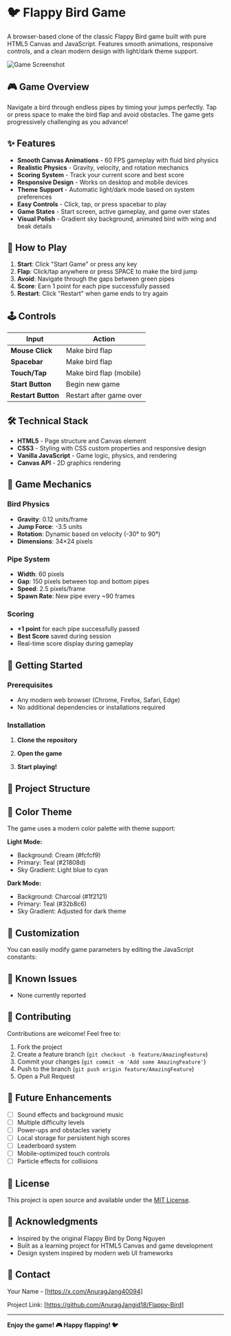 # 🐦 Flappy Bird Game

A browser-based clone of the classic Flappy Bird game built with pure HTML5 Canvas and JavaScript. Features smooth animations, responsive controls, and a clean modern design with light/dark theme support.

![Game Screenshot](screenshot.png) <!-- Add your own screenshot -->

## 🎮 Game Overview

Navigate a bird through endless pipes by timing your jumps perfectly. Tap or press space to make the bird flap and avoid obstacles. The game gets progressively challenging as you advance!

## ✨ Features

- **Smooth Canvas Animations** - 60 FPS gameplay with fluid bird physics
- **Realistic Physics** - Gravity, velocity, and rotation mechanics
- **Scoring System** - Track your current score and best score
- **Responsive Design** - Works on desktop and mobile devices
- **Theme Support** - Automatic light/dark mode based on system preferences
- **Easy Controls** - Click, tap, or press spacebar to play
- **Game States** - Start screen, active gameplay, and game over states
- **Visual Polish** - Gradient sky background, animated bird with wing and beak details

## 🎯 How to Play

1. **Start**: Click "Start Game" or press any key
2. **Flap**: Click/tap anywhere or press SPACE to make the bird jump
3. **Avoid**: Navigate through the gaps between green pipes
4. **Score**: Earn 1 point for each pipe successfully passed
5. **Restart**: Click "Restart" when game ends to try again

## 🕹️ Controls

| Input | Action |
|-------|--------|
| **Mouse Click** | Make bird flap |
| **Spacebar** | Make bird flap |
| **Touch/Tap** | Make bird flap (mobile) |
| **Start Button** | Begin new game |
| **Restart Button** | Restart after game over |

## 🛠️ Technical Stack

- **HTML5** - Page structure and Canvas element
- **CSS3** - Styling with CSS custom properties and responsive design
- **Vanilla JavaScript** - Game logic, physics, and rendering
- **Canvas API** - 2D graphics rendering

## 🎨 Game Mechanics

### Bird Physics
- **Gravity**: 0.12 units/frame
- **Jump Force**: -3.5 units
- **Rotation**: Dynamic based on velocity (-30° to 90°)
- **Dimensions**: 34×24 pixels

### Pipe System
- **Width**: 60 pixels
- **Gap**: 150 pixels between top and bottom pipes
- **Speed**: 2.5 pixels/frame
- **Spawn Rate**: New pipe every ~90 frames

### Scoring
- **+1 point** for each pipe successfully passed
- **Best Score** saved during session
- Real-time score display during gameplay

## 🚀 Getting Started

### Prerequisites
- Any modern web browser (Chrome, Firefox, Safari, Edge)
- No additional dependencies or installations required

### Installation

1. **Clone the repository**

2. **Open the game**

3. **Start playing!**

## 📁 Project Structure


## 🎨 Color Theme

The game uses a modern color palette with theme support:

**Light Mode:**
- Background: Cream (#fcfcf9)
- Primary: Teal (#21808d)
- Sky Gradient: Light blue to cyan

**Dark Mode:**
- Background: Charcoal (#1f2121)
- Primary: Teal (#32b8c6)
- Sky Gradient: Adjusted for dark theme

## 🔧 Customization

You can easily modify game parameters by editing the JavaScript constants:


## 🐛 Known Issues

- None currently reported

## 🤝 Contributing

Contributions are welcome! Feel free to:
1. Fork the project
2. Create a feature branch (`git checkout -b feature/AmazingFeature`)
3. Commit your changes (`git commit -m 'Add some AmazingFeature'`)
4. Push to the branch (`git push origin feature/AmazingFeature`)
5. Open a Pull Request

## 📝 Future Enhancements

- [ ] Sound effects and background music
- [ ] Multiple difficulty levels
- [ ] Power-ups and obstacles variety
- [ ] Local storage for persistent high scores
- [ ] Leaderboard system
- [ ] Mobile-optimized touch controls
- [ ] Particle effects for collisions

## 📄 License

This project is open source and available under the [MIT License](LICENSE).

## 🙏 Acknowledgments

- Inspired by the original Flappy Bird by Dong Nguyen
- Built as a learning project for HTML5 Canvas and game development
- Design system inspired by modern web UI frameworks

## 📧 Contact

Your Name - [https://x.com/AnuragJang40094]

Project Link: [https://github.com/AnuragJangid18/Flappy-Bird]

---

**Enjoy the game! 🎮 Happy flapping! 🐦**